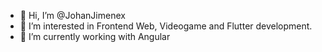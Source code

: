 - 👋 Hi, I’m @JohanJimenex
- 👀 I’m interested in Frontend Web, Videogame and Flutter development.
- 🌱 I’m currently working with Angular

<!---
JohanJimenex/JohanJimenex is a ✨ special ✨ repository because its `README.md` (this file) appears on your GitHub profile.
You can click the Preview link to take a look at your changes.
--->
